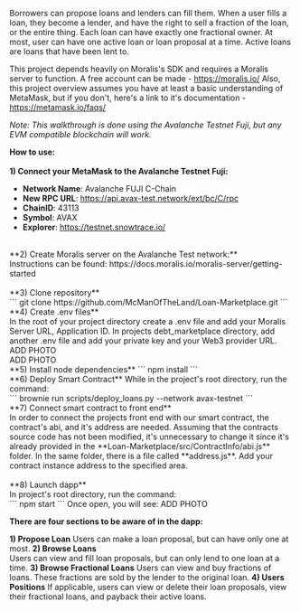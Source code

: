 Borrowers can propose loans and lenders can fill them. When a user fills a loan, they become a lender, and have the right to sell a fraction of the loan, or the entire thing. Each loan can have exactly one fractional owner. At most, user can have one active loan or loan proposal at a time. Active loans are loans that have been lent to.  

This project depends heavily on Moralis's SDK and requires a Moralis server to function. A free account can be made -  https://moralis.io/
Also, this project overview assumes you have at least a basic understanding of MetaMask, but if you don't, here's a link to it's documentation - https://metamask.io/faqs/

*Note: 
This walkthrough is done using the Avalanche Testnet Fuji, but any EVM compatible blockchain will work.*

**How to use:**<br>
<br>
**1) Connect your MetaMask to the Avalanche Testnet Fuji:** <br>
-   **Network Name**: Avalanche FUJI C-Chain<br>
-   **New RPC URL**:  https://api.avax-test.network/ext/bc/C/rpc<br>
-   **ChainID**:  43113<br>
-   **Symbol**:  AVAX<br>
-   **Explorer**:  https://testnet.snowtrace.io/<br>
<br>
**2) Create Moralis server on the Avalanche Test network:**<br>
Instructions can be found: https://docs.moralis.io/moralis-server/getting-started<br>
<br>
**3) Clone repository**<br>
```
    git clone https://github.com/McManOfTheLand/Loan-Marketplace.git
```
<br>
**4) Create .env files**<br>
In the root of your project directory create a .env file and add your Moralis Server URL, Application ID. In projects debt_marketplace directory, add another .env file and add your private key and your Web3 provider URL.
ADD PHOTO
<br>
ADD PHOTO
<br>
**5) Install node dependencies**
```
    npm install
```
<br>
 **6)  Deploy Smart Contract**
 While in the project's root directory, run the command:<br>
```
    brownie run scripts/deploy_loans.py --network avax-testnet
```
<br>
 **7)  Connect smart contract to front end**<br>
 In order to connect the projects front end with our smart contract, the contract's abi, and it's address are needed. Assuming that the contracts source code has not been modified, it's unnecessary to change it since it's already provided in the  **Loan-Marketplace/src/ContractInfo/abi.js** folder. In the same folder, there is a file called **address.js**. Add your contract instance address to the specified area.<br>
<br>
**8) Launch dapp**<br>
In project's root directory, run the command:<br>
```
    npm start
```
Once open, you will see:
ADD PHOTO<br>

**There are four sections to be aware of in the dapp:**

 **1) Propose Loan**
 Users can make a loan proposal, but can have only one at most.
 **2) Browse Loans**  
 Users can view and fill loan proposals, but can only lend to one loan at a time. 
 **3) Browse Fractional Loans** 
 Users can view and buy fractions of loans. These fractions are sold by the lender to the original loan. 
 **4) Users Positions** 
 If applicable, users can view or delete their loan proposals, view their fractional loans, and payback their active loans.
